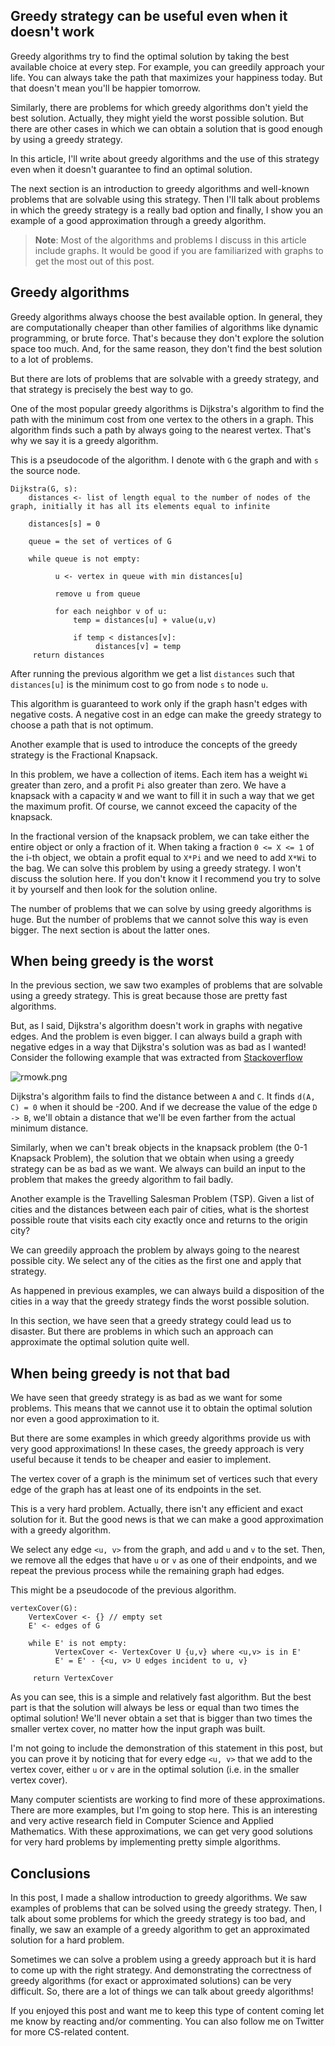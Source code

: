 ## Greedy strategy can be useful even when it doesn't work

Greedy algorithms try to find the optimal solution by taking the best available choice at every step.  For example, you can greedily approach your life. You can always take the path that maximizes your happiness today. But that doesn't mean you'll be happier tomorrow.

Similarly, there are problems for which greedy algorithms don't yield the best solution. Actually, they might yield the worst possible solution. But there are other cases in which we can obtain a solution that is good enough by using a greedy strategy.

In this article, I'll write about greedy algorithms and the use of this strategy even when it doesn't guarantee to find an optimal solution.

The next section is an introduction to greedy algorithms and well-known problems that are solvable using this strategy. Then I'll talk about problems in which the greedy strategy is a really bad option and finally, I show you an example of a good approximation through a greedy algorithm.

>**Note**: Most of the algorithms and problems I discuss in this article include graphs. It would be good if you are familiarized with graphs to get the most out of this post.

## Greedy algorithms

Greedy algorithms always choose the best available option. In general, they are computationally cheaper than other families of algorithms like dynamic programming, or brute force. That's because they don't explore the solution space too much. And, for the same reason, they don't find the best solution to a lot of problems.

But there are lots of problems that are solvable with a greedy strategy, and that strategy is precisely the best way to go.

One of the most popular greedy algorithms is Dijkstra's algorithm to find the path with the minimum cost from one vertex to the others in a graph. This algorithm finds such a path by always going to the nearest vertex. That's why we say it is a greedy algorithm.

This is a pseudocode of the algorithm. I denote with ```G``` the graph and with ```s``` the source node. 

```pseudocode
Dijkstra(G, s):
    distances <- list of length equal to the number of nodes of the graph, initially it has all its elements equal to infinite

    distances[s] = 0

    queue = the set of vertices of G

    while queue is not empty:

          u <- vertex in queue with min distances[u]

          remove u from queue

          for each neighbor v of u:
              temp = distances[u] + value(u,v)

              if temp < distances[v]:
                   distances[v] = temp
     return distances
```

After running the previous algorithm we get a list ```distances``` such that ```distances[u]``` is the minimum cost to go from node ```s``` to node ```u```.

This algorithm is guaranteed to work only if the graph hasn't edges with negative costs. A negative cost in an edge can make the greedy strategy to choose a path that is not optimum.

Another example that is used to introduce the concepts of the greedy strategy is the Fractional Knapsack.

In this problem, we have a collection of items. Each item has a weight ```Wi``` greater than zero, and a profit ```Pi``` also greater than zero. We have a knapsack with a capacity ```W``` and we want to fill it in such a way that we get the maximum profit. Of course, we cannot exceed the capacity of the knapsack.

In the fractional version of the knapsack problem, we can take either the entire object or only a fraction of it. When taking a fraction ```0 <= X <= 1``` of the i-th object, we obtain a profit equal to ```X*Pi``` and we need to add ```X*Wi``` to the bag. We can solve this problem by using a greedy strategy. I won't discuss the solution here. If you don't know it I recommend you try to solve it by yourself and then look for the solution online.

The number of problems that we can solve by using greedy algorithms is huge. But the number of problems that we cannot solve this way is even bigger. The next section is about the latter ones.

## When being greedy is the worst

In the previous section, we saw two examples of problems that are solvable using a greedy strategy. This is great because those are pretty fast algorithms.

But, as I said, Dijkstra's algorithm doesn't work in graphs with negative edges. And the problem is even bigger. I can always build a graph with negative edges in a way that Dijkstra's solution was as bad as I wanted! Consider the following example that was extracted from [Stackoverflow](https://stackoverflow.com/questions/6799172/negative-weights-using-dijkstras-algorithm/6799344#6799344)


![rmowk.png](https://cdn.hashnode.com/res/hashnode/image/upload/v1606581688656/MrsI2Usdb.png)

Dijkstra's algorithm fails to find the distance between ```A``` and ```C```. It finds ```d(A, C) = 0``` when it should be -200. And if we decrease the value of the edge ```D -> B```, we'll obtain a distance that we'll be even farther from the actual minimum distance.

Similarly, when we can't break objects in the knapsack problem (the 0-1 Knapsack Problem), the solution that we obtain when using a greedy strategy can be as bad as we want. We always can build an input to the problem that makes the greedy algorithm to fail badly.

Another example is the Travelling Salesman Problem (TSP). Given a list of cities and the distances between each pair of cities, what is the shortest possible route that visits each city exactly once and returns to the origin city?

We can greedily approach the problem by always going to the nearest possible city. We select any of the cities as the first one and apply that strategy.

As happened in previous examples, we can always build a disposition of the cities in a way that the greedy strategy finds the worst possible solution.

In this section, we have seen that a greedy strategy could lead us to disaster. But there are problems in which such an approach can approximate the optimal solution quite well.

## When being greedy is not that bad

We have seen that greedy strategy is as bad as we want for some problems. This means that we cannot use it to obtain the optimal solution nor even a good approximation to it.

But there are some examples in which greedy algorithms provide us with very good approximations! In these cases, the greedy approach is very useful because it tends to be cheaper and easier to implement.

The vertex cover of a graph is the minimum set of vertices such that every edge of the graph has at least one of its endpoints in the set.

This is a very hard problem. Actually, there isn't any efficient and exact solution for it. But the good news is that we can make a good approximation with a greedy algorithm.

We select any edge ```<u, v>``` from the graph, and add ```u``` and ```v``` to the set. Then, we remove all the edges that have ```u``` or ```v``` as one of their endpoints, and we repeat the previous process while the remaining graph had edges.

This might be a pseudocode of the previous algorithm.

```pseudocode
vertexCover(G):
    VertexCover <- {} // empty set
    E' <- edges of G

    while E' is not empty:
          VertexCover <- VertexCover U {u,v} where <u,v> is in E'
          E' = E' - {<u, v> U edges incident to u, v}

     return VertexCover
```

As you can see, this is a simple and relatively fast algorithm. But the best part is that the solution will always be less or equal than two times the optimal solution! We'll never obtain a set that is bigger than two times the smaller vertex cover, no matter how the input graph was built.

I'm not going to include the demonstration of this statement in this post, but you can prove it by noticing that for every edge ```<u, v>``` that we add to the vertex cover, either ```u``` or ```v``` are in the optimal solution (i.e. in the smaller vertex cover).

Many computer scientists are working to find more of these approximations. There are more examples, but I'm going to stop here. This is an interesting and very active research field in Computer Science and Applied Mathematics. With these approximations, we can get very good solutions for very hard problems by implementing pretty simple algorithms.

## Conclusions

In this post, I made a shallow introduction to greedy algorithms. We saw examples of problems that can be solved using the greedy strategy. Then, I talk about some problems for which the greedy strategy is too bad, and finally, we saw an example of a greedy algorithm to get an approximated solution for a hard problem.

Sometimes we can solve a problem using a greedy approach but it is hard to come up with the right strategy. And demonstrating the correctness of greedy algorithms (for exact or approximated solutions) can be very difficult. So, there are a lot of things we can talk about greedy algorithms!

If you enjoyed this post and want me to keep this type of content coming let me know by reacting and/or commenting. You can also follow me on Twitter for more CS-related content.  